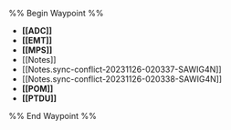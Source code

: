 %% Begin Waypoint %%
- **[[ADC]]**
- **[[EMT]]**
- **[[MPS]]**
- [[Notes]]
- [[Notes.sync-conflict-20231126-020337-SAWIG4N]]
- [[Notes.sync-conflict-20231126-020338-SAWIG4N]]
- **[[POM]]**
- **[[PTDU]]**

%% End Waypoint %%
